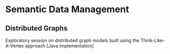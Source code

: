 # Semantic Data Management
## Distributed Graphs
Exploratory session on distributed graph models built using the Think-Like-A-Vertex approach [Java implementation]
